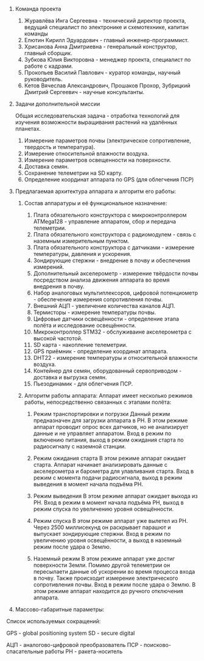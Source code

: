 
1. Команда  проекта
	1. Журавлёва Инга Сергеевна - технический директор проекта, ведущий специалист по электронике и схемотехнике, капитан команды
	2. Елютин Кирилл Эдуардович - главный инженер-программист.
	3. Хрисанова Анна Дмитриевна - генеральный конструктор, главный сборщик.
	4. Зубкова Юлия Викторовна - менеджер проекта, специалист по работе с кадрами.
	5. Прокопьев Василий Павлович - куратор команды, научный руководитель.
	6. Кетов Вячеслав Александрович, Прошаков Прохор, Зубрицкий Дмитрий Сергеевич - научные консультанты.

2. Задачи дополнительной миссии

	Общая исследовательская задача - отработка технологий для изучения возможности выращивания растений на удалённых планетах.

	1. Измерение параметров почвы (электрическое сопротивление, твердость и температура).
	2. Измерение относительной влажности воздуха.
	3. Измерение параметров освещенности на поверхности.
	4. Доставка семян.
	5. Сохранение телеметрии на SD карту.
	6. Определение координат аппарата по GPS (для облегчения ПСР)

3. Предлагаемая архитектура аппарата и алгоритм его работы:
	1. Состав аппаратуры и её функциональное назначение:
		1. Плата обязательного конструктора с микроконтроллером ATMega128 - управление аппаратом, сбор и передача телеметрии.
		2. Плата обязательного конструктора с радиомодулем - связь с наземным измерительным пунктом.
		3. Плата обязательного конструктора с датчиками - измерение температуры, давления и ускорения.
		4. Зондирующие стержни - внедрение в почву и обеспечения измерений.
		5. Дополнительный акселерометр - измерение твёрдости почвы посредством анализа движения аппарата во время внедрения в почву.
		6. Набор аналоговых мультиплексоров, цифровой потенциометр - обеспечение измерения сопротивления почвы.
		7. Внешний АЦП - увеличение количества каналов АЦП.
		8. Термисторы - измерение температуры почвы.
		9. Цифровые датчики освещённости - определение этапа полёта и исследование освещённости.
		10. Микроконтроллер STM32 - обслуживаине акселерометра с высокой частотой.
		11. SD карта - накопление телеметрии.
		12. GPS приёмник - определение координат аппарата.
		13. DHT22 - измерение температуры и относительной влажности воздуха.
		14. Контейнер для семян, оборудованный сервоприводом - доставка и выгрузка семян.
		15. Пьезодинамик - для облегчения ПСР.

	2. Алгоритм работы аппарата:
		Аппарат имеет несколько режимов работы, непосредственно связанных с этапами полёта:

		1.  Режим транспортировки и погрузки
		    Данный режим предназначен для загрузки аппарата в РН. В этом режиме аппарат проводит опрос всех датчиков, но не анализирует данные и не управляет аппаратом. Вход в режим по включению питания, выход в режим ожидания старта по радиосигналу с наземной станции.

		2.  Режим ожидания старта
			В этом режиме аппарат ожидает старта. Аппарат начинает анализировать данные с акселерометра и барометра для улавливания старта. Вход в режим с момента подачи радиосигнала, выход в режим выведения в момент начала подъёма РН.
		
		3.	Режим выведения
			В этом режиме аппарат ожидает выхода из РН. Вход в режим в момент начала подъёма РН, выход в режим спуска по увеличению уровня освещённости.

		4.  Режим спуска
			В этом режиме аппарат уже вылетел из РН. Через 2500 миллисекунд он раскрывает парашют и выпускает зондирующие стержни. Вход в режим по увеличению уровня освещённости, а выход в наземный режим после удара о Землю.

		5.	Наземный режим
			В этом режиме аппарат уже достиг поверхности Земли. Помимо другой телеметрии он пересылаети данные об ускорении во время процесса входа в почву. Также происходит измерение электрического сопротивления почвы. Вход в режим после удара о Землю. В этом режиме аппарат находится до ручного отключения аппарата.

4. Массово-габаритные параметры:	









Список используемых сокращений:

GPS - global positioning system
SD - secure digital

АЦП - аналогово-цифровой преобразователь
ПСР - поисково-спасательные работы
РН - ракета-носитель